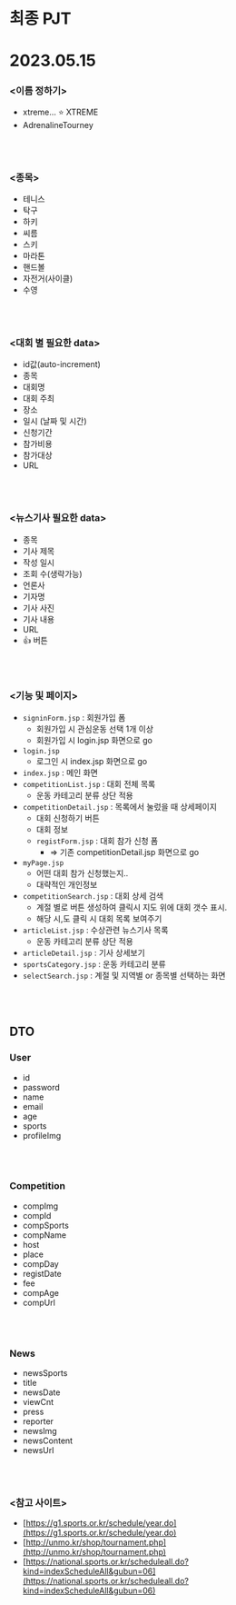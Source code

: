 # 최종 PJT

# 2023.05.15

### <이름 정하기>

- xtreme… ⭐ XTREME
- AdrenalineTourney

<br>
<br>

### <종목>

- 테니스
- 탁구
- 하키
- 씨름
- 스키
- 마라톤
- 핸드볼
- 자전거(사이클)
- 수영

<br>
<br>

### <대회 별 필요한 data>

- id값(auto-increment)
- 종목
- 대회명
- 대회 주최
- 장소
- 일시 (날짜 및 시간)
- 신청기간
- 참가비용
- 참가대상
- URL

<br>
<br>

### <뉴스기사 필요한 data>

- 종목
- 기사 제목
- 작성 일시
- 조회 수(생략가능)
- 언론사
- 기자명
- 기사 사진
- 기사 내용
- URL
- 👍 버튼

<br>
<br>

### <기능 및 페이지>

- `signinForm.jsp` : 회원가입 폼
    - 회원가입 시 관심운동 선택 1개 이상
    - 회원가입 시 login.jsp 화면으로 go
- `login.jsp`
    - 로그인 시 index.jsp 화면으로 go
- `index.jsp` : 메인 화면
- `competitionList.jsp` : 대회 전체 목록
    - 운동 카테고리 분류 상단 적용
- `competitionDetail.jsp` : 목록에서 눌렀을 때 상세페이지
    - 대회 신청하기 버튼
    - 대회 정보
    - `registForm.jsp` : 대회 참가 신청 폼
        - ⇒ 기존 competitionDetail.jsp 화면으로 go
- `myPage.jsp`
    - 어떤 대회 참가 신청했는지..
    - 대략적인 개인정보
- `competitionSearch.jsp` : 대회 상세 검색
    - 계절 별로 버튼 생성하여 클릭시 지도 위에 대회 갯수 표시.
    - 해당 시,도 클릭 시 대회 목록 보여주기
- `articleList.jsp` : 수상관련 뉴스기사 목록
    - 운동 카테고리 분류 상단 적용
- `articleDetail.jsp` : 기사 상세보기
- `sportsCategory.jsp` : 운동 카테고리 분류
- `selectSearch.jsp` : 계절 및 지역별 or 종목별 선택하는 화면

<br>
<br>

## DTO

### User

- id
- password
- name
- email
- age
- sports
- profileImg

<br>
<br>

### Competition

- compImg
- compId
- compSports
- compName
- host
- place
- compDay
- registDate
- fee
- compAge
- compUrl

<br>
<br>

### News

- newsSports
- title
- newsDate
- viewCnt
- press
- reporter
- newsImg
- newsContent
- newsUrl

<br>
<br>

### <참고 사이트>

- [https://g1.sports.or.kr/schedule/year.do](https://g1.sports.or.kr/schedule/year.do)
- [http://unmo.kr/shop/tournament.php](http://unmo.kr/shop/tournament.php)
- [https://national.sports.or.kr/scheduleall.do?kind=indexScheduleAll&gubun=06](https://national.sports.or.kr/scheduleall.do?kind=indexScheduleAll&gubun=06)
